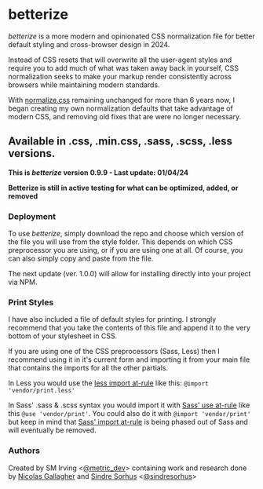 # betterize

_betterize_ is a more modern and opinionated CSS normalization file for better
default styling and cross-browser design in 2024.

Instead of CSS resets that will overwrite all the user-agent styles and require
you to add much of what was taken away back in yourself, CSS normalization seeks
to make your markup render consistently across browsers while maintaining modern standards.

With [normalize.css](https://necolas.github.io/normalize.css/) remaining
unchanged for more than 6 years now, I began creating my own normalization
defaults that take advantage of modern CSS, and removing old fixes that are were
no longer necessary.

## Available in .css, .min.css, .sass, .scss, .less versions.

**This is *betterize* version 0.9.9 - Last update: 01/04/24**

**Betterize is still in active testing for what can be optimized, added, or removed**

### Deployment

To use *betterize*, simply download the repo and choose which version of the
file you will use from the style folder. This depends on which CSS preprocessor
you are using, or if you are using one at all. Of course, you can also simply
copy and paste from the file.

The next update (ver. 1.0.0) will allow for installing directly into your
project via NPM.

### Print Styles

I have also included a file of default styles for printing.
I strongly recommend that you take the contents of this file and append it to
the very bottom of your stylesheet in CSS.

If you are using one of the CSS preprocessors (Sass, Less) then I
recommend using it in it's current form and importing it from your main file
that contains the imports for all the other partials.

In Less you would use the
[less import at-rule](https://lesscss.org/features/#import-atrules-feature) like
this: `@import 'vendor/print.less'`

In Sass' .sass & .scss syntax you would import it with
[Sass' use at-rule](https://sass-lang.com/documentation/at-rules/use/) like this
`@use 'vendor/print'`. You could also do it with `@import 'vendor/print'`
but keep in mind that
[Sass' import at-rule](https://sass-lang.com/documentation/at-rules/import/) is
being phased out of Sass and will eventually be removed.

### Authors

Created by SM Irving <[@metric_dev](https://twitter.com/metric_dev)> containing
work and research done by [Nicolas Gallagher](https://github.com/necolas) and
[Sindre Sorhus](https://github.com/sindresorhus)
<[@sindresorhus](https://twitter.com/sindresorhus)>
